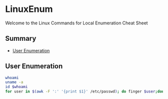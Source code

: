 # LinuxEnum
Welcome to the Linux Commands for Local Enumeration Cheat Sheet


## Summary

* [User Enumeration](#userenumeration)






## User Enumeration
```sh
whoami
uname -a
id $whoami
for user in $(awk -F ':' '{print $1}' /etc/passwd); do finger $user;done |grep Shell  2>/dev/null
```
